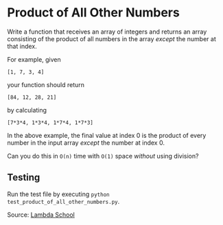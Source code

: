 # Product of All Other Numbers

Write a function that receives an array of integers and returns an array consisting of the product of all numbers in the array _except_ the number at that index. 

For example, given 
```
[1, 7, 3, 4]
```
your function should return 
```
[84, 12, 28, 21]
``` 
by calculating 
```
[7*3*4, 1*3*4, 1*7*4, 1*7*3]
```

In the above example, the final value at index 0 is the product of every number in the input array _except_ the number at index 0.

Can you do this in `O(n)` time with `O(1)` space _without_ using division?

## Testing
Run the test file by executing `python test_product_of_all_other_numbers.py`.

Source: [Lambda School](https://github.com/LambdaSchool/cs-module-project-algorithms/tree/master/product_of_all_other_numbers)
